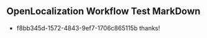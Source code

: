 ## OpenLocalization Workflow Test MarkDown
* f8bb345d-1572-4843-9ef7-1706c865115b thanks!

<!--HONumber=Aug16_HO3-->


